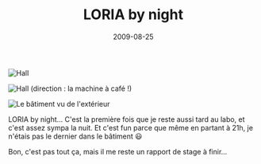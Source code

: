 ﻿---
title: "LORIA by night"
slug: "loria-by-night"
date: "2009-08-25"
categories:
  - Media
tags:
  - LORIA
  - night
images:
  - /img/2009/loria1.jpg
  - /img/2009/loria2.jpg
  - /img/2009/loria3.jpg
---

![Hall](/img/2009/loria1.jpg "Hall")

![Hall (direction : la machine à café !)](/img/2009/loria2.jpg "Hall, direction : la machine à café !")

![Le bâtiment vu de l'extérieur](/img/2009/loria3.jpg "Le bâtiment vu de l'extérieur")

LORIA by night... C'est la première fois que je reste aussi tard au labo, et
c'est assez sympa la nuit. Et c'est fun parce que même en partant à 21h, je
n'étais pas le dernier dans le bâtiment :smiley:

Bon, c'est pas tout ça, mais il me reste un rapport de stage à finir...
